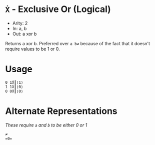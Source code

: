 # `Ẋ` - Exclusive Or (Logical)

- Arity: 2
- In: a, b
- Out: a xor b

Returns a xor b. Preferred over `a b≠` because of the fact that it doesn't require values to be 1 or 0.

# Usage
```
0 1Ẋ║⟨1⟩
1 1Ẋ║⟨0⟩
0 0Ẋ║⟨0⟩
```

# Alternate Representations
_These require `a` and `b` to be either 0 or 1_
```
≠
=0=
```
